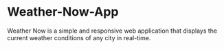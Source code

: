 # Weather-Now-App
Weather Now is a simple and responsive web application that displays the current weather conditions of any city in real-time.
